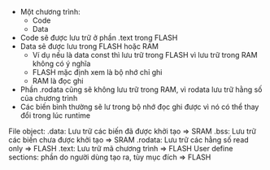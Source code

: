 + Một chương trình:
    + Code
    + Data
+ Code sẽ được lưu trữ ở phần .text trong FLASH
+ Data sẽ được lưu trong FLASH hoặc RAM
    + Ví dụ nếu là data const thì lưu trữ trong FLASH vì lưu trữ trong RAM không có ý nghĩa
    + FLASH mặc định xem là bộ nhớ chỉ ghi
    + RAM là đọc ghi
+ Phần .rodata cũng sẽ không lưu trữ trong RAM, vì rodata lưu trữ hằng số của chương trình
+ Các biến bình thường sẽ lư trong bộ nhớ đọc ghi được vì nó có thể thay đổi trong lúc runtime

File object:
    .data: Lưu trữ các biến đã được khởi tạo    => SRAM
    .bss: Lưu trữ các biến chưa được khởi tạo    => SRAM
    .rodata: Lưu trữ các hằng số read only     => FLASH
    .text: Lưu trữ mã chương trình             => FLASH
    User define sections: phần do người dùng tạo ra, tùy mục đích => FLASH

